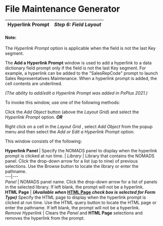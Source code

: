 # File Maintenance Generator  
  
**Hyperlink Prompt** |  **_Step 6: Field Layout_**  
---|---  
  
#### **Note:**  
The _Hyperlink Prompt_ option is applicable when the field is not the last Key segment.

The **Add a Hyperlink Prompt** window is used to add a hyperlink to a data dictionary field prompt only if the field is not the last Key segment. For example, a hyperlink can be added to the "SalesRepCode" prompt to launch Sales Representatives Maintenance. When a hyperlink prompt is added, the cell contents are underlined.

_(The ability to add/edit a Hyperlink Prompt was added in PxPlus 2021.)_

To invoke this window, use one of the following methods:

Click the _Add Object_ button (above the _Layout Grid_) and select the _Hyperlink Prompt_ option. **_OR_**

Right click on a cell in the _Layout Grid_ , select _Add Object_ from the popup menu and then select the _Add or Edit a Hyperlink Prompt_ option.

This window consists of the following:

**Hyperlink Panel** |  Specify the NOMADS panel to display when the hyperlink prompt is clicked at run time. |  _Library_ |  Library that contains the NOMADS panel. Click the drop-down arrow for a list (up to nine) of previous selections. Use the Browse button to locate the library or enter the pathname.  
---|---  
_Panel_ |  NOMADS panel name. Click the drop-down arrow for a list of panels in the selected library. If left blank, the prompt will not be a hyperlink.  
**HTML Page** |  **_(Available when_ [HTML Page](Object%20Definition.htm#formtype) _check box is selected for Form Type)_** Specify the HTML page to display when the hyperlink prompt is clicked at run time. Use the HTML query button to locate the HTML page or enter the pathname. If left blank, the prompt will not be a hyperlink.  
_Remove Hyperlink_ |  Clears the _Panel_ and **HTML Page** selections and removes the hyperlink from the prompt.
